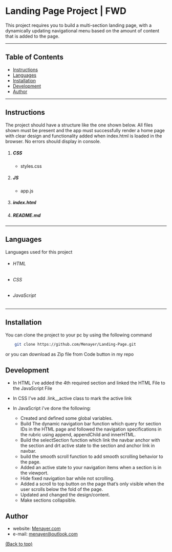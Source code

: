 # Landing Page Project | FWD

This project requires you to build a multi-section landing page, with a dynamically updating navigational menu based on the amount of content that is added to the page.

---

## Table of Contents

* [Instructions](#instructions)
* [Languages](#languages)
* [Installation](#installation)
* [Development](#development)
* [Author](#author)

---
## Instructions

The project should have a structure like the one shown below. All files shown must be present and the app must successfully render a home page with clear design and functionality added when index.html is loaded in the browser. No errors should display in console.

1. ##### CSS
    - styles.css
    
1. ##### JS
    - app.js

3. ##### index.html
4. ##### README.md

---
 ## Languages
Languages used for this project
 - ###### HTML
 - ###### CSS
 - ###### JavaScript

---

## Installation

You can clone the project to your pc by using the following command

```sh
    git clone https://github.com/Menayer/Landing-Page.git
```

or you can download as Zip file from Code button in my repo

## Development
- In HTML i've added the 4th required section and linked the HTML File to the JavaScript File
- In CSS I've add  .link__active class to mark the active link
- In JavaScript i've done the following:

    * Created and defined some global variables.
    * Build The dynamic navigation bar function which query for section IDs in the HTML page and followed the navigation specifications in the rubric using append, appendChild and innerHTML.
    * Build  the selectSection function which link the navbar anchor with the section and drt active state to the section and anchor link in navbar.
    *  build the smooth scroll function to add smooth scrolling behavior to the page.
    * Added an active state to your navigation items when a section is in the viewport.
    * Hide fixed navigation bar while not scrolling.
    * Added a scroll to top button on the page that’s only visible when the user scrolls below the fold of the page.
    * Updated and changed the design/content.
    * Make sections collapsible.



## Author

- website: [Menayer.com](https://www.menayer.com)
- e-mail: <menayer@outlook.com>

 [(Back to top)](#table-of-contents)